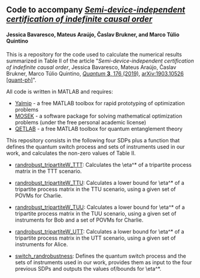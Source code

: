 ## Code to accompany *[Semi-device-independent certification of indefinite causal order](https://arxiv.org/abs/1903.10526)*
#### Jessica Bavaresco, Mateus Araújo, Časlav Brukner, and Marco Túlio Quintino

This is a repository for the code used to calculate the numerical results summarized in Table II of the article "*Semi-device-independent certification of indefinite causal order*, Jessica Bavaresco, Mateus Araújo, Časlav Brukner, Marco Túlio Quintino, [*Quantum* **3**, 176 (2019)](https://quantum-journal.org/papers/q-2019-08-19-176/), [arXiv:1903.10526 [quant-ph]](https://arxiv.org/abs/1903.10526)".

All code is written in MATLAB and requires:
- [Yalmip](https://yalmip.github.io) - a free MATLAB toolbox for rapid prototyping of optimization problems
- [MOSEK](https://www.mosek.com) - a software package for solving mathematical optimization problems (under the free personal academic license)
- [QETLAB](http://www.qetlab.com/) - a free MATLAB toolbox for quantum entanglement theory

This repository consists in the following four SDPs plus a function that defines the quantum switch process and sets of instruments used in our work, and calculates the non-zero values of Table II.

- [randrobust_tripartiteW_TTT](https://github.com/jessicabavaresco/SDI-causality/blob/master/randrobust_tripartiteW_TTT.m):
Calculates the \eta^* of a tripartite process matrix in the TTT scenario.

- [randrobust_tripartiteW_TTU](https://github.com/jessicabavaresco/SDI-causality/blob/master/randrobust_tripartiteW_TTU.m):
Calculates a lower bound for \eta^* of a tripartite process matrix in the TTU scenario, using a given set of POVMs for Charlie.

- [randrobust_tripartiteW_TUU](https://github.com/jessicabavaresco/SDI-causality/blob/master/randrobust_tripartiteW_TUU.m):
Calculates a lower bound for \eta^* of a tripartite process matrix in the TUU scenario, using a given set of instruments for Bob and a set of POVMs for Charlie.

- [randrobust_tripartiteW_UTT](https://github.com/jessicabavaresco/SDI-causality/blob/master/randrobust_tripartiteW_UTT.m):
Calculates a lower bound for \eta^* of a tripartite process matrix in the UTT scenario, using a given set of instruments for Alice.

- [switch_randrobustness](https://github.com/jessicabavaresco/SDI-causality/blob/master/switch_randrobustness.m):
Defines the quantum switch process and the sets of instruments used in our work, provides them as input to the four previous SDPs and outputs the values of/bounds for \eta^*.



